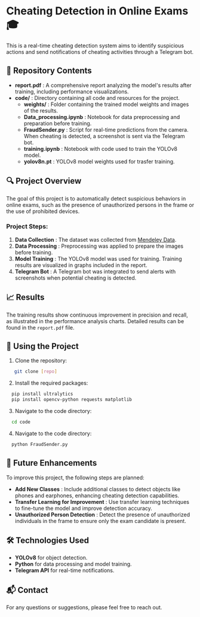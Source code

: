 # Cheating Detection in Online Exams 🎓

This is a real-time cheating detection system aims to identify suspicious actions and send notifications of cheating activities through a Telegram bot.

## 📂 Repository Contents

- **report.pdf** : A comprehensive report analyzing the model's results after training, including performance visualizations.
- **code/** : Directory containing all code and resources for the project.
  - **weights/** : Folder containing the trained model weights and images of the results.
  - **Data_processing.ipynb** : Notebook for data preprocessing and preparation before training.
  - **FraudSender.py** : Script for real-time predictions from the camera. When cheating is detected, a screenshot is sent via the Telegram bot.
  - **training.ipynb** : Notebook with code used to train the YOLOv8 model.
  - **yolov8n.pt** : YOLOv8 model weights used for trasfer training.

## 🔍 Project Overview

The goal of this project is to automatically detect suspicious behaviors in online exams, such as the presence of unauthorized persons in the frame or the use of prohibited devices.

### Project Steps:
1. **Data Collection** : The dataset was collected from [Mendeley Data](https://data.mendeley.com/).
2. **Data Processing** : Preprocessing was applied to prepare the images before training.
3. **Model Training** : The YOLOv8 model was used for training. Training results are visualized in graphs included in the report.
4. **Telegram Bot** : A Telegram bot was integrated to send alerts with screenshots when potential cheating is detected.

## 📈 Results

The training results show continuous improvement in precision and recall, as illustrated in the performance analysis charts. Detailed results can be found in the `report.pdf` file.

## 🚀 Using the Project

1. Clone the repository:
```bash
   git clone [repo]
```

2. Install the required packages:
```bash
  pip install ultralytics
  pip install opencv-python requests matplotlib
```

3. Navigate to the code directory:
```bash
  cd code
```

4. Navigate to the code directory:
```bash
  python FraudSender.py
```

## 🚀 Future Enhancements

To improve this project, the following steps are planned:
- **Add New Classes** : Include additional classes to detect objects like phones and earphones, enhancing cheating detection capabilities.
- **Transfer Learning for Improvement** : Use transfer learning techniques to fine-tune the model and improve detection accuracy.
- **Unauthorized Person Detection** : Detect the presence of unauthorized individuals in the frame to ensure only the exam candidate is present.

## 🛠️ Technologies Used

- **YOLOv8** for object detection.
- **Python** for data processing and model training.
- **Telegram API** for real-time notifications.

## 📬 Contact

For any questions or suggestions, please feel free to reach out.

